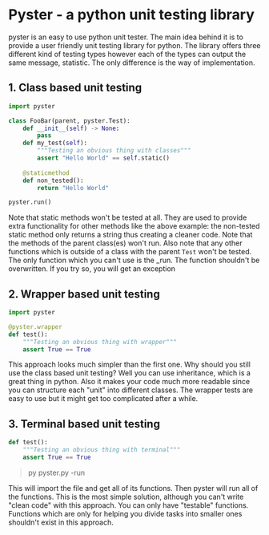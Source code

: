 # Pyster - a python unit testing library

pyster is an easy to use python unit tester. The main idea behind it is to provide
a user friendly unit testing library for python. The library offers three different
kind of testing types however each of the types can output the same message, statistic.
The only difference is the way of implementation.

## 1. Class based unit testing

```py
import pyster

class FooBar(parent, pyster.Test):
    def __init__(self) -> None:
        pass
    def my_test(self):
        """Testing an obvious thing with classes"""
        assert "Hello World" == self.static()
    
    @staticmethod
    def non_tested():
        return "Hello World"

pyster.run()
```

Note that static methods won't be tested at all. They are used to provide extra functionality for other methods like the above example:
the non-tested static method only returns a string thus creating a cleaner code. Note that the methods of the parent class(es) won't run.
Also note that any other functions which is outside of a class with the parent `Test` won't be tested. The only function which you can't use is
the _run. The function shouldn't be overwritten. If you try so, you will get an exception

## 2. Wrapper based unit testing

```py
import pyster

@pyster.wrapper
def test():
    """Testing an obvious thing with wrapper"""
    assert True == True

```

This approach looks much simpler than the first one. Why should you still use the class based unit testing? Well you can use inheritance, which is a great thing in python. Also it makes your code much more readable since you can structure each "unit" into different classes. The wrapper
tests are easy to use but it might get too complicated after a while.

## 3. Terminal based unit testing

```py
def test():
    """Testing an obvious thing with terminal"""
    assert True == True
```

> py pyster.py -run

This will import the file and get all of its functions. Then pyster will run all of the functions. This is the most simple solution, although you can't write "clean code" with this approach. You can only have "testable" functions. Functions which are only for helping you divide tasks into smaller ones shouldn't exist in this approach.
